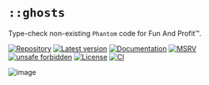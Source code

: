 # `::ghosts`

Type-check non-existing `Phantom` code for Fun And Profit™.

[![Repository](https://img.shields.io/badge/repository-GitHub-brightgreen.svg)](
https://github.com/danielhenrymantilla/ghosts.rs)
[![Latest version](https://img.shields.io/crates/v/ghosts.svg)](
https://crates.io/crates/ghosts)
[![Documentation](https://docs.rs/ghosts/badge.svg)](
https://docs.rs/ghosts)
[![MSRV](https://img.shields.io/badge/MSRV-1.56.0-white)](
https://gist.github.com/danielhenrymantilla/8e5b721b3929084562f8f65668920c33)
[![unsafe forbidden](https://img.shields.io/badge/unsafe-forbidden-success.svg)](
https://github.com/rust-secure-code/safety-dance/)
[![License](https://img.shields.io/crates/l/ghosts.svg)](
https://github.com/danielhenrymantilla/ghosts.rs/blob/master/LICENSE-ZLIB)
[![CI](https://github.com/danielhenrymantilla/ghosts.rs/workflows/CI/badge.svg)](
https://github.com/danielhenrymantilla/ghosts.rs/actions)

![image](https://user-images.githubusercontent.com/9920355/166281534-7a38e90c-aa9a-47be-83e5-fa64d1fa1249.png)

<!-- Templated by `cargo-generate` using https://github.com/danielhenrymantilla/proc-macro-template -->
